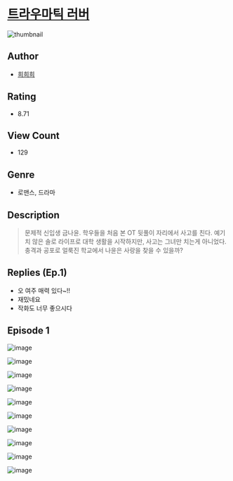 # [트라우마틱 러버](https://comic.naver.com/challenge/list?titleId=810094)
![thumbnail](https://image-comic.pstatic.net/user_contents_data/challenge_comic/2023/05/23/upload_3991659553982001714_480x623.jpeg)

## Author
- [희희희](https://comic.naver.com/artistTitle?id=366795)

## Rating
- 8.71

## View Count
- 129

## Genre
- 로맨스, 드라마

## Description
> 문제적 신입생 금나윤. 학우들을 처음 본 OT 뒷풀이 자리에서 사고를 친다. 예기치 않은 솔로 라이프로 대학 생활을 시작하지만, 사고는 그녀만 치는게 아니었다. 충격과 공포로 얼룩진 학교에서 나윤은 사랑을 찾을 수 있을까?

## Replies (Ep.1)
- 오 여주 매력 있다~!!
- 재밌네요
- 작화도 너무 좋으시다

## Episode 1
![image](https://image-comic.pstatic.net/user_contents_data/challenge_comic/2023/05/23/366795/upload_7016947088977180467.jpeg)

![image](https://image-comic.pstatic.net/user_contents_data/challenge_comic/2023/05/23/366795/upload_3472613079201689651.jpeg)

![image](https://image-comic.pstatic.net/user_contents_data/challenge_comic/2023/05/23/366795/upload_3760895338511218275.jpeg)

![image](https://image-comic.pstatic.net/user_contents_data/challenge_comic/2023/05/23/366795/upload_3760845855451930931.jpeg)

![image](https://image-comic.pstatic.net/user_contents_data/challenge_comic/2023/05/23/366795/upload_3544724544276685106.jpeg)

![image](https://image-comic.pstatic.net/user_contents_data/challenge_comic/2023/05/23/366795/upload_4136055091817297720.jpeg)

![image](https://image-comic.pstatic.net/user_contents_data/challenge_comic/2023/05/23/366795/upload_3978986566599140710.jpeg)

![image](https://image-comic.pstatic.net/user_contents_data/challenge_comic/2023/05/23/366795/upload_3991649628309382192.jpeg)

![image](https://image-comic.pstatic.net/user_contents_data/challenge_comic/2023/05/23/366795/upload_3474636180600022627.jpeg)

![image](https://image-comic.pstatic.net/user_contents_data/challenge_comic/2023/05/23/366795/upload_7363725386338285113.jpeg)
